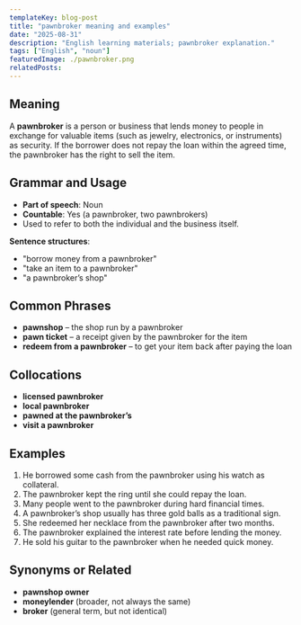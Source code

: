 ```yaml
---
templateKey: blog-post
title: "pawnbroker meaning and examples"
date: "2025-08-31"
description: "English learning materials; pawnbroker explanation."
tags: ["English", "noun"]
featuredImage: ./pawnbroker.png
relatedPosts:
---
```


## Meaning

A **pawnbroker** is a person or business that lends money to people in exchange for valuable items (such as jewelry, electronics, or instruments) as security. If the borrower does not repay the loan within the agreed time, the pawnbroker has the right to sell the item.

## Grammar and Usage

- **Part of speech**: Noun
- **Countable**: Yes (a pawnbroker, two pawnbrokers)
- Used to refer to both the individual and the business itself.

**Sentence structures**:

- "borrow money from a pawnbroker"
- "take an item to a pawnbroker"
- "a pawnbroker’s shop"

## Common Phrases

- **pawnshop** – the shop run by a pawnbroker
- **pawn ticket** – a receipt given by the pawnbroker for the item
- **redeem from a pawnbroker** – to get your item back after paying the loan

## Collocations

- **licensed pawnbroker**
- **local pawnbroker**
- **pawned at the pawnbroker’s**
- **visit a pawnbroker**

## Examples

1. He borrowed some cash from the pawnbroker using his watch as collateral.
2. The pawnbroker kept the ring until she could repay the loan.
3. Many people went to the pawnbroker during hard financial times.
4. A pawnbroker’s shop usually has three gold balls as a traditional sign.
5. She redeemed her necklace from the pawnbroker after two months.
6. The pawnbroker explained the interest rate before lending the money.
7. He sold his guitar to the pawnbroker when he needed quick money.

## Synonyms or Related

- **pawnshop owner**
- **moneylender** (broader, not always the same)
- **broker** (general term, but not identical)
